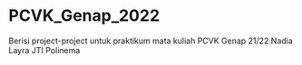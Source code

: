 # PCVK_Genap_2022
Berisi project-project untuk praktikum mata kuliah PCVK Genap 21/22 Nadia Layra JTI Polinema
